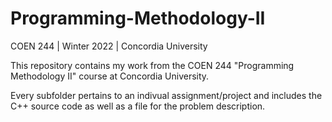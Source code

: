 # Programming-Methodology-II
COEN 244 | Winter 2022 | Concordia University

This repository contains my work from the COEN 244 "Programming Methodology II" course at Concordia University.

Every subfolder pertains to an indivual assignment/project and includes the C++ source code as well as a file for the problem description. 
